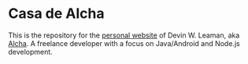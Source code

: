 # Casa de Alcha

This is the repository for the [personal website][1] of Devin W. Leaman, aka [Alcha][0]. A freelance developer with a focus on Java/Android and Node.js development.

[0]: https://github.com/Alcha
[1]: https://alcha.org